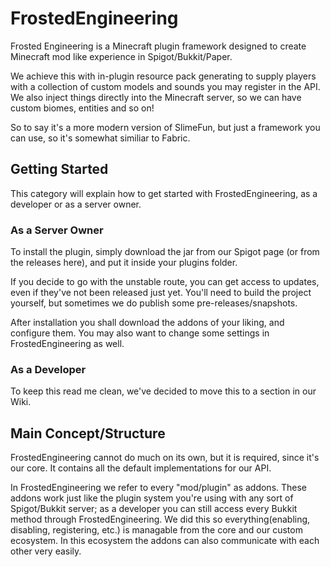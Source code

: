 # FrostedEngineering

Frosted Engineering is a Minecraft plugin framework designed to create Minecraft mod like experience in Spigot/Bukkit/Paper.

We achieve this with in-plugin resource pack generating to supply players with a collection of custom models and sounds you may register in the API.
We also inject things directly into the Minecraft server, so we can have custom biomes, entities and so on!

So to say it's a more modern version of SlimeFun, but just a framework you can use, so it's somewhat similiar to Fabric.

## Getting Started

This category will explain how to get started with FrostedEngineering, as a developer or as a server owner.

### As a Server Owner

To install the plugin, simply download the jar from our Spigot page (or from the releases here), and put it inside your plugins folder.

If you decide to go with the unstable route, you can get access to updates, even if they've not been released just yet.
You'll need to build the project yourself, but sometimes we do publish some pre-releases/snapshots.

After installation you shall download the addons of your liking, and configure them.
You may also want to change some settings in FrostedEngineering as well.

### As a Developer

To keep this read me clean, we've decided to move this to a section in our Wiki.

## Main Concept/Structure

FrostedEngineering cannot do much on its own, but it is required, since it's our core. It contains all the default implementations for our API.

In FrostedEngineering we refer to every "mod/plugin" as addons. These addons work just like the plugin system you're using with any sort of Spigot/Bukkit server; as a developer
you can still access every Bukkit method through FrostedEngineering. We did this so everything(enabling, disabling, registering, etc.) is managable from the core
and our custom ecosystem. In this ecosystem the addons can also communicate with each other very easily.
